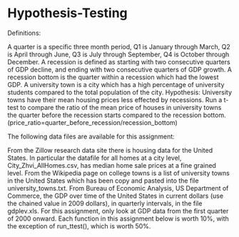 # Hypothesis-Testing

Definitions:

A quarter is a specific three month period, Q1 is January through March, Q2 is April through June, Q3 is July through September, Q4 is October through December.
A recession is defined as starting with two consecutive quarters of GDP decline, and ending with two consecutive quarters of GDP growth.
A recession bottom is the quarter within a recession which had the lowest GDP.
A university town is a city which has a high percentage of university students compared to the total population of the city.
Hypothesis: University towns have their mean housing prices less effected by recessions. Run a t-test to compare the ratio of the mean price of houses in university towns the quarter before the recession starts compared to the recession bottom. (price_ratio=quarter_before_recession/recession_bottom)

The following data files are available for this assignment:

From the Zillow research data site there is housing data for the United States. In particular the datafile for all homes at a city level, City_Zhvi_AllHomes.csv, has median home sale prices at a fine grained level.
From the Wikipedia page on college towns is a list of university towns in the United States which has been copy and pasted into the file university_towns.txt.
From Bureau of Economic Analysis, US Department of Commerce, the GDP over time of the United States in current dollars (use the chained value in 2009 dollars), in quarterly intervals, in the file gdplev.xls. For this assignment, only look at GDP data from the first quarter of 2000 onward.
Each function in this assignment below is worth 10%, with the exception of run_ttest(), which is worth 50%.

